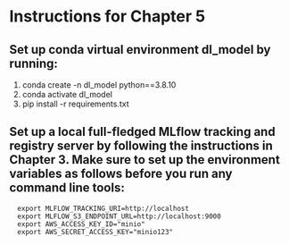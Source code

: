 # Instructions for Chapter 5

## Set up conda virtual environment dl_model by running:
   1. conda create -n dl_model python==3.8.10
   2. conda activate dl_model
   3. pip install -r requirements.txt
## Set up a local full-fledged MLflow tracking and registry server by following the instructions in Chapter 3. Make sure to set up the environment variables as follows before you run any command line tools:

      export MLFLOW_TRACKING_URI=http://localhost
      export MLFLOW_S3_ENDPOINT_URL=http://localhost:9000
      export AWS_ACCESS_KEY_ID="minio"
      export AWS_SECRET_ACCESS_KEY="minio123"
